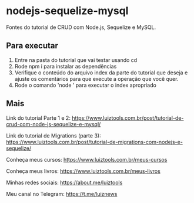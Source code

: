 # nodejs-sequelize-mysql
Fontes do tutorial de CRUD com Node.js, Sequelize e MySQL.

## Para executar

1. Entre na pasta do tutorial que vai testar usando cd
2. Rode npm i para instalar as dependências
3. Verifique o conteúdo do arquivo index da parte do tutorial que deseja e ajuste os comentários para que execute a operação que você quer.
4. Rode o comando 'node <arquivo>' para executar o index apropriado

## Mais

Link do tutorial Parte 1 e 2: https://www.luiztools.com.br/post/tutorial-de-crud-com-node-js-sequelize-e-mysql/

Link do tutorial de Migrations (parte 3): https://www.luiztools.com.br/post/tutorial-de-migrations-com-nodejs-e-sequelize/

Conheça meus cursos: https://www.luiztools.com.br/meus-cursos

Conheça meus livros: https://www.luiztools.com.br/meus-livros

Minhas redes sociais: https://about.me/luiztools

Meu canal no Telegram: https://t.me/luiznews